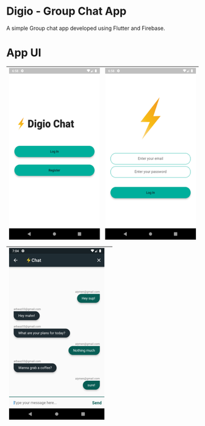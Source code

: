 # Digio - Group Chat App

A simple Group chat app developed using Flutter and Firebase.



# App UI

 <img align="left" alt="Splash Screen" src="assets/images/UI1.png" width="250px" height="450" /> | <img align="left" alt="Welcome Screen" src="assets/images/UI2.png" width="250px" height="450"/> | 
|-------------------------------------------------------------------------------------------------------------------------------------------------- | ---------------------------------------------------------------------------------------------------------------------------------------------------- 

 <img align="left" alt="Splash Screen" src="assets/images/UI3.png" width="250px" height="450" /> |  |
|-------------------------------------------------------------------------------------------------------------------------------------------------- | ---------------------------------------------------------------------------------------------------------------------------------------------------- 
